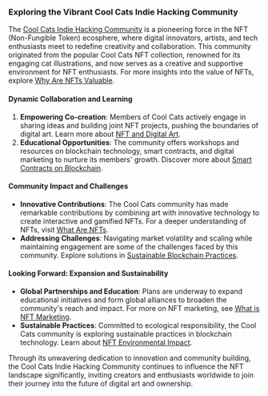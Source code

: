 ### Exploring the Vibrant Cool Cats Indie Hacking Community

The [Cool Cats Indie Hacking Community](https://coolcatsnft.com/) is a pioneering force in the NFT (Non-Fungible Token) ecosphere, where digital innovators, artists, and tech enthusiasts meet to redefine creativity and collaboration. This community originated from the popular Cool Cats NFT collection, renowned for its engaging cat illustrations, and now serves as a creative and supportive environment for NFT enthusiasts. For more insights into the value of NFTs, explore [Why Are NFTs Valuable](https://www.license-token.com/wiki/why-are-nf-ts-valuable).

#### Dynamic Collaboration and Learning

1. **Empowering Co-creation**: Members of Cool Cats actively engage in sharing ideas and building joint NFT projects, pushing the boundaries of digital art. Learn more about [NFT and Digital Art](https://www.license-token.com/wiki/nft-and-digital-art).
2. **Educational Opportunities**: The community offers workshops and resources on blockchain technology, smart contracts, and digital marketing to nurture its members' growth. Discover more about [Smart Contracts on Blockchain](https://www.license-token.com/wiki/smart-contracts-on-blockchain).

#### Community Impact and Challenges

- **Innovative Contributions**: The Cool Cats community has made remarkable contributions by combining art with innovative technology to create interactive and gamified NFTs. For a deeper understanding of NFTs, visit [What Are NFTs](https://www.license-token.com/wiki/what-are-nf-ts).
- **Addressing Challenges**: Navigating market volatility and scaling while maintaining engagement are some of the challenges faced by this community. Explore solutions in [Sustainable Blockchain Practices](https://www.license-token.com/wiki/sustainable-blockchain-practices).

#### Looking Forward: Expansion and Sustainability

- **Global Partnerships and Education**: Plans are underway to expand educational initiatives and form global alliances to broaden the community's reach and impact. For more on NFT marketing, see [What is NFT Marketing](https://www.license-token.com/wiki/what-is-nft-marketing).
- **Sustainable Practices**: Committed to ecological responsibility, the Cool Cats community is exploring sustainable practices in blockchain technology. Learn about [NFT Environmental Impact](https://www.license-token.com/wiki/nft-environmental-impact).

Through its unwavering dedication to innovation and community building, the Cool Cats Indie Hacking Community continues to influence the NFT landscape significantly, inviting creators and enthusiasts worldwide to join their journey into the future of digital art and ownership.